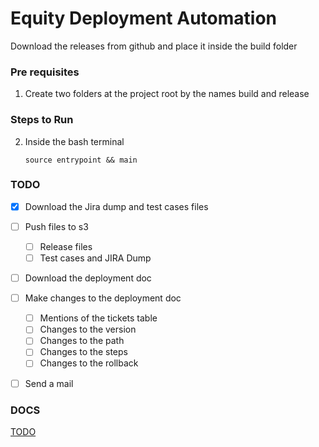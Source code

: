 # Equity Deployment Automation


Download the releases from github and place it inside the build folder


### Pre requisites 
1. Create two folders at the project root by the names build and release

### Steps to Run
2. Inside the bash terminal

    `source entrypoint && main`


### TODO

- [x] Download the Jira dump and test cases files 
- [ ] Push files to s3 
	- [ ] Release files 
	- [ ] Test cases and JIRA Dump 

- [ ] Download the deployment doc 

- [ ] Make changes to the deployment doc 
	- [ ] Mentions of the tickets table
	- [ ] Changes to the version
	- [ ] Changes to the path
	- [ ] Changes to the steps 
	- [ ] Changes to the rollback
- [ ] Send a mail

### DOCS 
[TODO](https://docs.google.com/document/d/1t1WGxcrz6IO44S0I_R4W11g7n8WmIjHz1OGQTxWQtE8/edit)